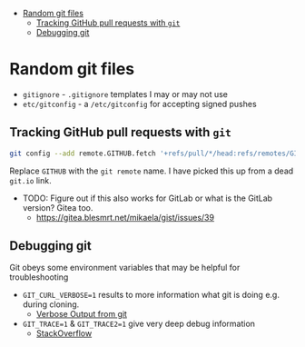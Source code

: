 <!-- @format -->

<!-- START doctoc generated TOC please keep comment here to allow auto update -->
<!-- DON'T EDIT THIS SECTION, INSTEAD RE-RUN doctoc TO UPDATE -->

- [Random git files](#random-git-files)
  - [Tracking GitHub pull requests with `git`](#tracking-github-pull-requests-with-git)
  - [Debugging git](#debugging-git)

<!-- END doctoc generated TOC please keep comment here to allow auto update -->

# Random git files

- `gitignore` - `.gitignore` templates I may or may not use
- `etc/gitconfig` - a `/etc/gitconfig` for accepting signed pushes

## Tracking GitHub pull requests with `git`

```bash
git config --add remote.GITHUB.fetch '+refs/pull/*/head:refs/remotes/GITHUB/pr/*'
```

Replace `GITHUB` with the `git remote` name. I have picked this up from a dead
`git.io` link.

- TODO: Figure out if this also works for GitLab or what is the GitLab
  version? Gitea too.
  - https://gitea.blesmrt.net/mikaela/gist/issues/39

## Debugging git

Git obeys some environment variables that may be helpful for troubleshooting

- `GIT_CURL_VERBOSE=1` results to more information what git is doing e.g.
  during cloning.
  - [Verbose Output from git](https://wrightturn.wordpress.com/2016/08/16/verbose-output-from-git/)
- `GIT_TRACE=1` & `GIT_TRACE2=1` give very deep debug information
  - [StackOverflow](https://stackoverflow.com/a/47561300)
